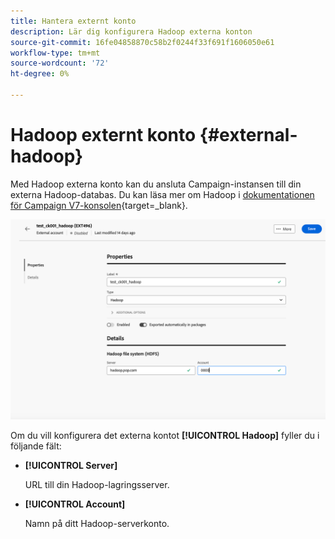 ```yaml
---
title: Hantera externt konto
description: Lär dig konfigurera Hadoop externa konton
source-git-commit: 16fe04858870c58b2f0244f33f691f1606050e61
workflow-type: tm+mt
source-wordcount: '72'
ht-degree: 0%

---
```


# Hadoop externt konto {#external-hadoop}

Med Hadoop externa konto kan du ansluta Campaign-instansen till din externa Hadoop-databas. Du kan läsa mer om Hadoop i [dokumentationen för Campaign V7-konsolen](https://experienceleague.adobe.com/en/docs/campaign-classic/using/installing-campaign-classic/accessing-external-database/configure-fda/config-databases/configure-fda-hadoop){target=_blank}.

![Skärmbild som visar konfigurationen för Hadoop externa konto.](assets/external-hadoop.png)

Om du vill konfigurera det externa kontot **[!UICONTROL Hadoop]** fyller du i följande fält:

* **[!UICONTROL Server]**

  URL till din Hadoop-lagringsserver.

* **[!UICONTROL Account]**

  Namn på ditt Hadoop-serverkonto.
